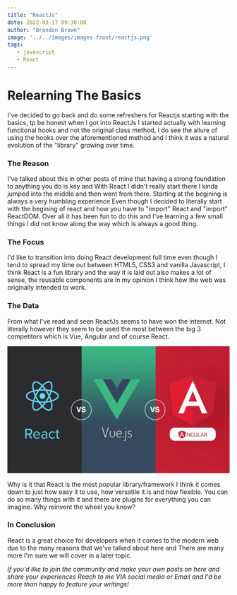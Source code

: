 ```yaml
---
title: "ReactJs"
date: 2022-03-17 09:30:00
author: "Brandon Brown"
image: '../../images/images-front/reactjs.png'
tags:
   - javascript
   - React
---
```


# Relearning The Basics

I've decided to go back and do some refreshers for Reactjs starting with the basics, tp be honest when I got into ReactJs I started actually with learning funcitonal hooks and not the original class method, I do see the allure of using the hooks over the aforementioned method and I think it was a natural evolution of the "library" growing over time.

### The Reason

I've talked about this in other posts of mine that having a strong foundation to anything you do is key and With React I didn't really start there I kinda jumped into the middle and then went from there. Starting at the begining is always a very humbling experience Even though I decided to literally start with the begining of react and how you have to "import" React and "import" ReactDOM. Over all it has been fun to do this and I've learning a few small things I did not know along the way which is always a good thing.

### The Focus

I'd like to transition into doing React development full time even though I tend to spread my time out between HTML5, CSS3 and vanilla Javascript, I think React is a fun library and the way it is laid out also makes a lot of sense, the reusable components are in my opinion I think how the web was originally intended to work.

### The Data

From what I've read and seen ReactJs seems to have won the internet. Not literally however they seem to be used the most between the big 3 competitors which is Vue, Angular and of course React. 


![arv](../../images/029-images/arv.png)

Why is it that React is the most popular library/framework I think it comes down to just how easy it to use, how versatile it is and how flexible. You can do so many things with it and there are plugins for everything you can imagine. Why reinvent the wheel you know?

### In Conclusion

React is a great choice for developers when it comes to the modern web due to the many reasons that we've talked about here and There are many more I'm sure we will cover in a later topic.

*If you'd like to join the community and make your own posts on here and share your experiences Reach to me VIA social media or Email and I'd be more than happy to feature your writings!*